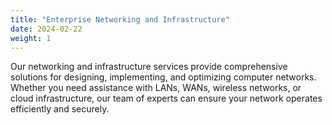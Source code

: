 ```yaml
---
title: "Enterprise Networking and Infrastructure"
date: 2024-02-22
weight: 1
---
```


Our networking and infrastructure services provide comprehensive solutions for designing, implementing, and optimizing computer networks. Whether you need assistance with LANs, WANs, wireless networks, or cloud infrastructure, our team of experts can ensure your network operates efficiently and securely.

